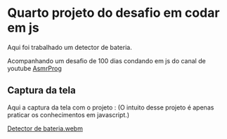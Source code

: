 # Quarto projeto do desafio em codar em js
Aqui foi trabalhado um detector de bateria.

Acompanhando um desafio de 100 dias condando em js do canal de youtube <a href="youtube.com/channel/UCJqXkOwrq7uBn-sn_Fvce9Q?sub_confirmation=1">AsmrProg</a>

## Captura da tela
Aqui a captura da tela com o projeto :
(O intuito desse projeto é apenas praticar os conhecimentos em javascript.)


[Detector de bateria.webm](https://github.com/77971904/Desafio-de-codar-em-javascript04/assets/108705247/72efa0ec-cbe3-4993-b131-24bccfe1613e)
